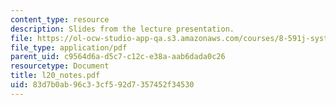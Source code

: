 ```yaml
---
content_type: resource
description: Slides from the lecture presentation.
file: https://ol-ocw-studio-app-qa.s3.amazonaws.com/courses/8-591j-systems-biology-fall-2004/83d7b0ab96c33cf592d7357452f34530_l20_notes.pdf
file_type: application/pdf
parent_uid: c9564d6a-d5c7-c12c-e38a-aab6dada0c26
resourcetype: Document
title: l20_notes.pdf
uid: 83d7b0ab-96c3-3cf5-92d7-357452f34530
---
```


